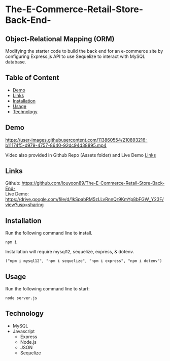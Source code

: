 # The-E-Commerce-Retail-Store-Back-End-
## Object-Relational Mapping (ORM)
Modifying the starter code to build the back end for an e-commerce site by configuring Express.js API to use Sequelize to interact with MySQL database.


## Table of Content
- [Demo](#Demo)
- [Links](#Links)
- [Installation](#Installation)
- [Usage](#Usage)
- [Technology](#Technology)

## Demo

https://user-images.githubusercontent.com/113860554/210893216-b11174f5-d979-4757-8640-92dc94d38895.mp4


Video also provided in Github Repo (Assets folder) and Live Demo [Links](#Links)

## Links
Github: https://github.com/louyoon89/The-E-Commerce-Retail-Store-Back-End-  
Live Demo: https://drive.google.com/file/d/1kSpabRM5zLLvRnnQr9KmYp8bFGW_Y23F/view?usp=sharing

## Installation
Run the following command line to install.
```
npm i
```
Installation will require mysql12, sequelize, express, & dotenv. 
```
("npm i mysql12", "npm i sequelize", "npm i express", "npm i dotenv")
```

## Usage
Run the following command line to start:
```
node server.js
```
## Technology
- MySQL
- Javascript
    - Express
    - Node.js
    - JSON
    - Sequelize

